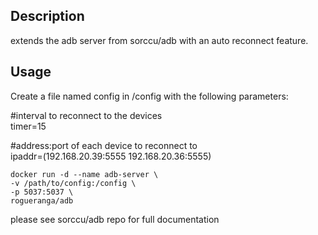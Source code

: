 ## Description
extends the adb server from sorccu/adb with an auto reconnect feature.

## Usage

Create a file named config in /config with the following parameters:

#interval to reconnect to the devices  
timer=15 

#address:port of each device to reconnect to  
ipaddr=(192.168.20.39:5555 192.168.20.36:5555) 


```
docker run -d --name adb-server \
-v /path/to/config:/config \
-p 5037:5037 \
rogueranga/adb
```


please see sorccu/adb repo for full documentation
